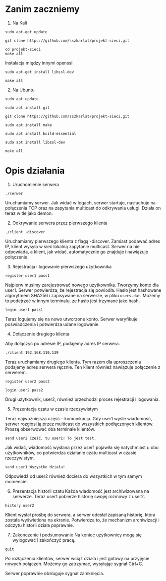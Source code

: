 # Zanim zaczniemy
1. Na Kali
```
sudo apt-get update
```

```
git clone https://github.com/sszkarlat/projekt-sieci.git 
```

```
cd projekt-sieci
make all
```

Instalacja między innymi openssl
```
sudo apt-get install libssl-dev
```

```
make all
```

2. Na Ubuntu
```
sudo apt update
```

```
sudo apt install git
```

```
git clone https://github.com/sszkarlat/projekt-sieci.git 
```

```
sudo apt install make
```

```
sudo apt install build-essential
```

```
sudo apt install libssl-dev
```

```
make all
```

# Opis działania

1. Uruchomienie serwera
```
./serwer
```

Uruchamiamy serwer. Jak widać w logach, serwer startuje, nasłuchuje na połączenia TCP oraz na zapytania multicast do odkrywania usługi. Działa on teraz w tle jako demon.

2. Odkrywanie serwera przez pierwszego klienta

```
./client -discover
```

Uruchamiamy pierwszego klienta z flagą -discover. Zamiast podawać adres IP, klient wysyła w sieć lokalną zapytanie multicast. Serwer na nie odpowiada, a klient, jak widać, automatycznie go znajduje i nawiązuje połączenie.

3. Rejestracja i logowanie pierwszego użytkownika

```
register user1 pass1
```

Najpierw musimy zarejestrować nowego użytkownika. Tworzymy konto dla user1. Serwer potwierdza, że rejestracja się powiodła. Hasło jest hashowane algorytmem SHA256 i zapisywane na serwerze, w pliku ```users.dat```. Możemy to podejrzeć w innym terminalu, że hasło jest trzymane jako hash.

```
login user1 pass1
```

Teraz logujemy się na nowo utworzone konto. Serwer weryfikuje poświadczenia i potwierdza udane logowanie.


4. Dołączenie drugiego klienta

Aby dołączyć po adresie IP, podajemy adres IP serwera.
```
./client 192.168.110.139 
```

Teraz uruchamiamy drugiego klienta. Tym razem dla uproszczenia podajemy adres serwera ręcznie. Ten klient również nawiązuje połączenie z serwerem.

```
register user2 pass2
```

```
login user2 pass2
```

Drugi użytkownik, user2, również przechodzi proces rejestracji i logowania.

5. Prezentacja czatu w czasie rzeczywistym

Teraz najważniejsza część – komunikacja. Gdy user1 wyśle wiadomość, serwer rozgłosi ją przez multicast do wszystkich podłączonych klientów. Proszę obserwować oba terminale klientów.

```
send user2 Cześć, tu user1! To jest test.
```

Jak widać, wiadomość wysłana przez user1 pojawiła się natychmiast u obu użytkowników, co potwierdza działanie czatu multicast w czasie rzeczywistym.

```
send user1 Wszystko działa!
```

Odpowiedź od user2 również dociera do wszystkich w tym samym momencie.

6. Prezentacja historii czatu
Każda wiadomość jest archiwizowana na serwerze. Teraz user1 pobierze historię swojej rozmowy z user2.


```
history user2
```

Klient wysłał prośbę do serwera, a serwer odesłał zapisaną historię, która została wyświetlona na ekranie. Potwierdza to, że mechanizm archiwizacji i odczytu historii działa poprawnie.


7. Zakończenie i podsumowanie
Na koniec użytkownicy mogą się wylogować i zakończyć pracę.

```
quit
```

Po rozłączeniu klientów, serwer wciąż działa i jest gotowy na przyjęcie nowych połączeń. Możemy go zatrzymać, wysyłając sygnał Ctrl+C.

Serwer poprawnie obsługuje sygnał zamknięcia.

